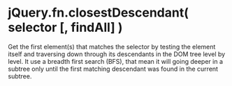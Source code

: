 jQuery.fn.closestDescendant( selector [, findAll] )
=========================

Get the first element(s) that matches the selector by testing the element itself and traversing down through its descendants in the DOM tree level by level. It use a breadth first search (BFS), that mean it will going deeper in a subtree only until the first matching descendant was found in the current subtree.
